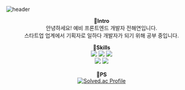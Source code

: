 ![header](https://capsule-render.vercel.app/api?type=waving&color=auto&height=180)

<div align=center>

<b>👋Intro</b></br>
안녕하세요! 예비 프론트엔드 개발자 전해연입니다. <br>스타트업 업계에서 기획자로 일하다 개발자가 되기 위해 공부 중입니다.<br>

<b>🔧Skills</b></br>
<img src="https://img.shields.io/badge/React-61DAFB?style=flat&logo=React&logoColor=white"/>
<img src="https://img.shields.io/badge/Redux-764ABC?style=flat&logo=Redux&logoColor=white"/> 
<img src="https://img.shields.io/badge/ES6 JS-F7DF1E?style=flat&logo=JavaScript&logoColor=black"/>
</br> 
<img src="https://img.shields.io/badge/CSS3-1572B6?style=flat&logo=CSS3&logoColor=white"/>
<img src="https://img.shields.io/badge/Git-F05032?style=flat&logo=Git&logoColor=white"/>
</br>
</br>
<b>📝PS</b></br>
[![Solved.ac Profile](http://mazassumnida.wtf/api/v2/generate_badge?boj=lillyine)](https://solved.ac/lillyine/)
</br>
</div>



